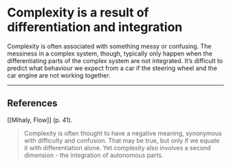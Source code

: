 # Complexity is a result of differentiation and integration
Complexity is often associated with something messy or confusing. The messiness in a complex system, though, typically only happen when the differentiating parts of the complex system are not integrated. It’s difficult to predict what behaviour we expect from a car if the steering wheel and the car engine are not working together.

- - -
## References
[[Mihaly, Flow]] (p. 41).
> Complexity is often thought to have a negative meaning, synonymous with difficulty and confusion. That may be true, but only if we equate it with differentiation alone. Yet complexity also involves a second dimension - the integration of autonomous parts.

<!-- #evergreen #complexity -->

<!-- {BearID:46E74474-C071-49BC-A7E5-6E0BDC9B53BB-805-00003AB5FB29E8F0} -->
